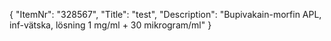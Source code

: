 {
  "ItemNr": "328567",
  "Title": "test",
  "Description": "Bupivakain-morfin APL, inf-vätska, lösning 1 mg/ml + 30 mikrogram/ml"
}